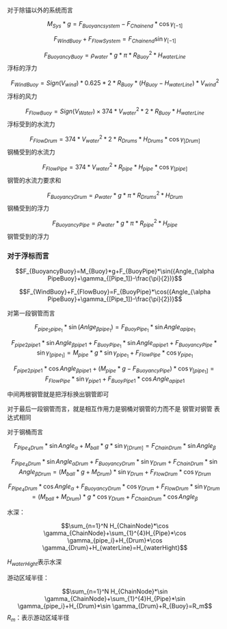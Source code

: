 对于除锚以外的系统而言

$$M_{Sys}*g=F_{Buoyancsystem}-F_{Chainend}*\cos\gamma_{[-1]}$$

$$F_{WindBuoy}+F_{FlowSystem}=F_{Chainend}\sin\gamma_{[-1]}$$

$$F_{BuoyancyBuoy}=\rho_{water}*g*\pi*R_{Buoy}^2*H_{waterLine}$$ 浮标的浮力

$$F_{WindBuoy}=Sign(V_{wind})*0.625*2*R_{Buoy}*(H_{Buoy}-H_{waterLine})*V_{wind}^2$$  浮标的风力

$$F_{FlowBuoy}=Sign(V_{Water})\times374*V_{water}^2*2*R_{Buoy}*{H_{waterLine}}$$ 浮标受到的水流力

$$F_{FlowDrum}=374*V_{water}^2*2*R_{Drums}*H_{Drums}*\cos\gamma_{[Drum]}$$ 钢桶受到的水流力

$$F_{FlowPipe}=374*V_{water}^2*R_{pipe}*H_{pipe}*\cos\gamma_{[pipe]}$$  钢管的水流力要求和

$$F_{BuoyancyDrum}=\rho_{water}*g*\pi*R_{Drums}^2*H_{Drum}$$ 钢桶受到的浮力

$$F_{BuoyancyPipe}=\rho_{water}*g*\pi*R_{pipe}^2*H_{pipe}$$ 钢管受到的浮力

### 对于浮标而言

$$F_{BuoyancyBuoy}=M_{Buoy}*g+F_{BuoyPipe}*\sin({Angle_{\alpha PipeBuoy}+\gamma_{[Pipe_1]}-\frac{\pi}{2})}$$

$$F_{WindBuoy}+F_{FlowBuoy}=F_{BuoyPipe}*\cos({Angle_{\alpha PipeBuoy}+\gamma_{[Pipe_1]}-\frac{\pi}{2})}$$

对第一段钢管而言

$$F_{pipe_2pipe_1}*\sin(Anlge_{\beta pipe_1})=F_{BuoyPipe_1}*\sin Angle_{\alpha pipe_1}$$

$$F_{pipe2pipe1}*\sin Angle_{\beta pipe1}+F_{BuoyPipe_1}*\sin Angle_{\alpha pipe1}+F_{BuoyancyPipe}*\sin \gamma_{[pipe_1]}=M_{pipe}*g*\sin \gamma_{pipe_1}+F_{FlowPipe}*\cos \gamma_{pipe_1}$$

$$F_{pipe2pipe1}*\cos Angle_{\beta pipe1}+(M_{pipe}*g-F_{BuoyancyPipe})*\cos \gamma_{[pipe_1]}=F_{FlowPipe}*\sin \gamma_{pipe1}+F_{BuoyPipe1}*\cos Angle_{\alpha pipe1}$$

中间两根钢管就是把浮标换出钢管即可

对于最后一段钢管而言，就是相互作用力是钢桶对钢管的力而不是 钢管对钢管 表达式相同

对于钢桶而言

$$F_{Pipe_4Drum}*\sin Angle_{\alpha}+M_{ball}*g*\sin \gamma_{[Drum]}=F_{ChainDrum}*\sin Angle_{\beta}$$

$$F_{Pipe_4Drum}*\sin Angle_{\alpha Drum}+F_{BuoyancyDrum}*\sin \gamma_{Drum}+F_{ChainDrum}*\sin Angle_{\beta Drum}=(M_{ball}*g+M_{Drum})*\sin \gamma_{Drum}+F_{FlowDrum}*\cos \gamma_{Drum}$$

$$F_{Pipe_4Drum}*\cos Angle_{\alpha}+F_{BuoyancyDrum}*\cos \gamma_{Drum}+F_{FlowDrum}*\sin \gamma_{Drum}=(M_{ball}+M_{Drum})*g*\cos \gamma_{Drum}+F_{ChainDrum}*\cos Angle_{\beta}$$

水深：

$$\sum_{n=1}^N H_{ChainNode}*\cos \gamma_{ChainNode}+\sum_{1}^{4}H_{Pipe}*\cos \gamma_{pipe_i}+H_{Drum}*\cos \gamma_{Drum}+H_{waterLine}=H_{waterHight}$$

$H_{waterHight}$表示水深

游动区域半径：

$$\sum_{n=1}^N H_{ChainNode}*\sin \gamma_{ChainNode}+\sum_{1}^{4}H_{Pipe}*\sin \gamma_{pipe_i}+H_{Drum}*\sin \gamma_{Drum}+R_{Buoy}=R_m$$                   $R_m$：表示游动区域半径